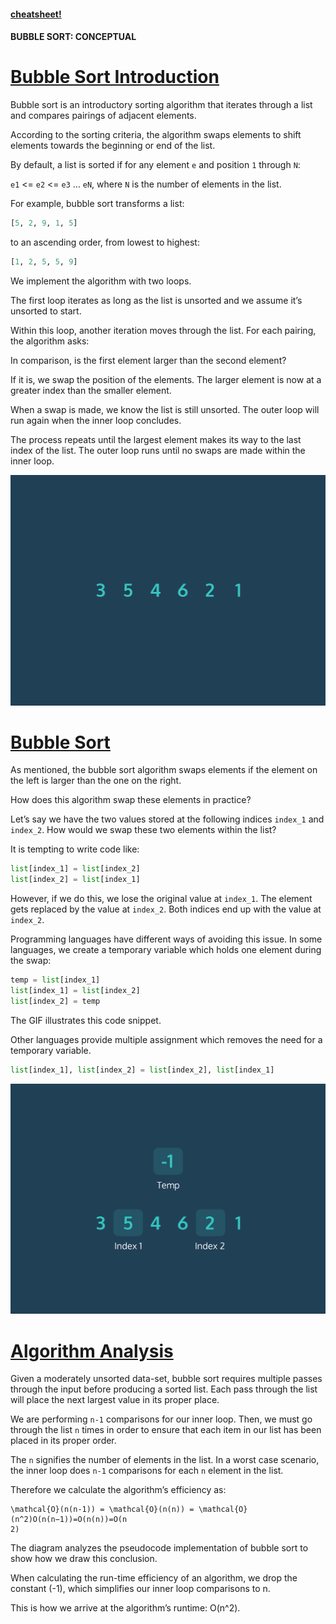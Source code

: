 #### [cheatsheet!](https://www.codecademy.com/learn/sorting-algorithms/modules/cs-bubble-sort/cheatsheet)

#### BUBBLE SORT: CONCEPTUAL

# [Bubble Sort Introduction](https://www.codecademy.com/courses/sorting-algorithms/lessons/bubble-sort-conceptual/exercises/bubble-sort-conceptual-intro)

Bubble sort is an introductory sorting algorithm that iterates through a list and compares pairings of adjacent elements.

According to the sorting criteria, the algorithm swaps elements to shift elements towards the beginning or end of the list.

By default, a list is sorted if for any element `e` and position `1` through `N`:

`e1` <= `e2` <= `e3` … `eN`, where `N` is the number of elements in the list.

For example, bubble sort transforms a list:
```python
[5, 2, 9, 1, 5]
```
to an ascending order, from lowest to highest:
```python
[1, 2, 5, 5, 9]
```
We implement the algorithm with two loops.

The first loop iterates as long as the list is unsorted and we assume it’s unsorted to start.

Within this loop, another iteration moves through the list. For each pairing, the algorithm asks:

In comparison, is the first element larger than the second element?

If it is, we swap the position of the elements. 
The larger element is now at a greater index than the smaller element.

When a swap is made, we know the list is still unsorted. 
The outer loop will run again when the inner loop concludes.

The process repeats until the largest element makes its way to the last index of the list. 
The outer loop runs until no swaps are made within the inner loop.

![boubble short](BubbleSort.webp)

# [Bubble Sort](https://www.codecademy.com/courses/sorting-algorithms/lessons/bubble-sort-conceptual/exercises/bubble-sort-conceptual-swap)

As mentioned, the bubble sort algorithm swaps elements if the element on the left is larger than the one on the right.

How does this algorithm swap these elements in practice?

Let’s say we have the two values stored at the following indices `index_1` and `index_2`. 
How would we swap these two elements within the list?

It is tempting to write code like:
```python
list[index_1] = list[index_2]
list[index_2] = list[index_1]
```
However, if we do this, we lose the original value at `index_1`. 
The element gets replaced by the value at `index_2`. 
Both indices end up with the value at `index_2`.

Programming languages have different ways of avoiding this issue. 
In some languages, we create a temporary variable which holds one element during the swap:
```python
temp = list[index_1]
list[index_1] = list[index_2]
list[index_2] = temp 
```
The GIF illustrates this code snippet.

Other languages provide multiple assignment which removes the need for a temporary variable.
```python
list[index_1], list[index_2] = list[index_2], list[index_1]
```

![swap](swap.webp)

# [Algorithm Analysis](https://www.codecademy.com/courses/sorting-algorithms/lessons/bubble-sort-conceptual/exercises/bubble-sort-conceptual-analysis)

Given a moderately unsorted data-set, bubble sort requires multiple passes through the input before producing a sorted list. 
Each pass through the list will place the next largest value in its proper place.

We are performing `n-1` comparisons for our inner loop. 
Then, we must go through the list `n` times in order to ensure that each item in our list has been placed in its proper order.

The `n` signifies the number of elements in the list. 
In a worst case scenario, the inner loop does `n-1` comparisons for each `n` element in the list.

Therefore we calculate the algorithm’s efficiency as:
```
\mathcal{O}(n(n-1)) = \mathcal{O}(n(n)) = \mathcal{O}(n^2)O(n(n−1))=O(n(n))=O(n 
2)
```
The diagram analyzes the pseudocode implementation of bubble sort to show how we draw this conclusion.

When calculating the run-time efficiency of an algorithm, we drop the constant (-1), which simplifies our inner loop comparisons to n.

This is how we arrive at the algorithm’s runtime: O(n^2).
















